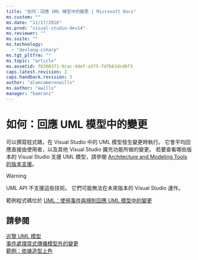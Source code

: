 ```yaml
---
title: "如何：回應 UML 模型中的變更 | Microsoft Docs"
ms.custom: ""
ms.date: "11/17/2016"
ms.prod: "visual-studio-dev14"
ms.reviewer: ""
ms.suite: ""
ms.technology: 
  - "devlang-csharp"
ms.tgt_pltfrm: ""
ms.topic: "article"
ms.assetid: f0300371-9cac-4def-a3f5-7d7b62dcd6f3
caps.latest.revision: 3
caps.handback.revision: 3
author: "alancameronwills"
ms.author: "awills"
manager: "kamrani"
---
```

# 如何：回應 UML 模型中的變更
可以撰寫程式碼，在 Visual Studio 中的 UML 模型發生變更時執行。  它會平均回應直接由使用者，以及其他 Visual Studio 擴充功能所做的變更。  若要查看哪些版本的 Visual Studio 支援 UML 模型，請參閱 [Architecture and Modeling Tools 的版本支援](../modeling/what-s-new-for-design-in-visual-studio.md#VersionSupport)。  
  
> [!WARNING]
>  UML API 不支援這些技術。  它們可能無法在未來版本的 Visual Studio 運作。  
  
 範例程式碼位於 [UML：使用事件與規則回應 UML 模型中的變更](http://code.msdn.microsoft.com/UML-Responding-to-changes-c024cd4b)  
  
## 請參閱  
 [巡覽 UML 模型](../modeling/navigate-the-uml-model.md)   
 [事件處理常式傳播模型外的變更](../modeling/event-handlers-propagate-changes-outside-the-model.md)   
 [範例：依據造型上色](http://go.microsoft.com/fwlink/?LinkId=213841)